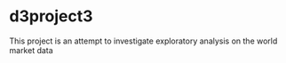 # d3project3
This project is an attempt to investigate exploratory analysis on the world market data
